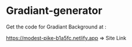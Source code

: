# Gradiant-generator
 
Get the code for Gradiant Background at :


https://modest-pike-b1a5fc.netlify.app => Site Link

